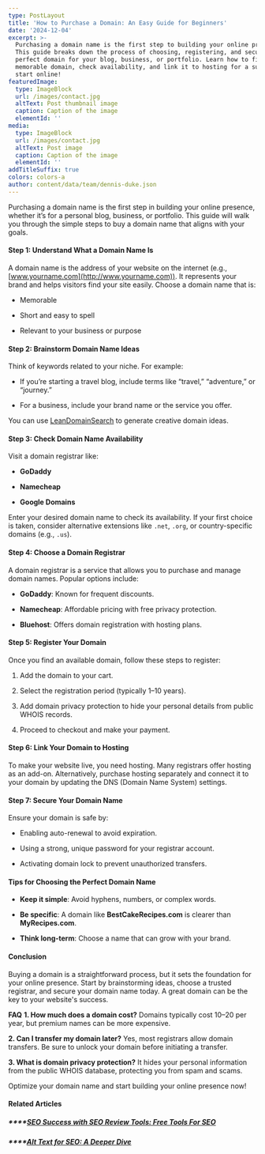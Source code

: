```yaml
---
type: PostLayout
title: 'How to Purchase a Domain: An Easy Guide for Beginners'
date: '2024-12-04'
excerpt: >-
  Purchasing a domain name is the first step to building your online presence.
  This guide breaks down the process of choosing, registering, and securing the
  perfect domain for your blog, business, or portfolio. Learn how to find a
  memorable domain, check availability, and link it to hosting for a successful
  start online!
featuredImage:
  type: ImageBlock
  url: /images/contact.jpg
  altText: Post thumbnail image
  caption: Caption of the image
  elementId: ''
media:
  type: ImageBlock
  url: /images/contact.jpg
  altText: Post image
  caption: Caption of the image
  elementId: ''
addTitleSuffix: true
colors: colors-a
author: content/data/team/dennis-duke.json
---
```

Purchasing a domain name is the first step in building your online presence, whether it’s for a personal blog, business, or portfolio. This guide will walk you through the simple steps to buy a domain name that aligns with your goals.

#### **Step 1: Understand What a Domain Name Is**

A domain name is the address of your website on the internet (e.g., [www.yourname.com](http://www.yourname.com)). It represents your brand and helps visitors find your site easily. Choose a domain name that is:

*   Memorable

*   Short and easy to spell

*   Relevant to your business or purpose

#### **Step 2: Brainstorm Domain Name Ideas**

Think of keywords related to your niche. For example:

*   If you’re starting a travel blog, include terms like “travel,” “adventure,” or “journey.”

*   For a business, include your brand name or the service you offer.

You can use [LeanDomainSearch](https://www.leandomainsearch.com) to generate creative domain ideas.

#### **Step 3: Check Domain Name Availability**

Visit a domain registrar like:

*   **GoDaddy**

*   **Namecheap**

*   **Google Domains**

Enter your desired domain name to check its availability. If your first choice is taken, consider alternative extensions like `.net`, `.org`, or country-specific domains (e.g., `.us`).

#### **Step 4: Choose a Domain Registrar**

A domain registrar is a service that allows you to purchase and manage domain names. Popular options include:

*   **GoDaddy**: Known for frequent discounts.

*   **Namecheap**: Affordable pricing with free privacy protection.

*   **Bluehost**: Offers domain registration with hosting plans.

#### **Step 5: Register Your Domain**

Once you find an available domain, follow these steps to register:

1.  Add the domain to your cart.

2.  Select the registration period (typically 1–10 years).

3.  Add domain privacy protection to hide your personal details from public WHOIS records.

4.  Proceed to checkout and make your payment.

#### **Step 6: Link Your Domain to Hosting**

To make your website live, you need hosting. Many registrars offer hosting as an add-on. Alternatively, purchase hosting separately and connect it to your domain by updating the DNS (Domain Name System) settings.

#### **Step 7: Secure Your Domain Name**

Ensure your domain is safe by:

*   Enabling auto-renewal to avoid expiration.

*   Using a strong, unique password for your registrar account.

*   Activating domain lock to prevent unauthorized transfers.

#### **Tips for Choosing the Perfect Domain Name**

*   **Keep it simple**: Avoid hyphens, numbers, or complex words.

*   **Be specific**: A domain like **BestCakeRecipes.com** is clearer than **MyRecipes.com**.

*   **Think long-term**: Choose a name that can grow with your brand.

#### **Conclusion**

Buying a domain is a straightforward process, but it sets the foundation for your online presence. Start by brainstorming ideas, choose a trusted registrar, and secure your domain name today. A great domain can be the key to your website's success.

**FAQ**
**1. How much does a domain cost?**
Domains typically cost $10–$20 per year, but premium names can be more expensive.

**2. Can I transfer my domain later?**
Yes, most registrars allow domain transfers. Be sure to unlock your domain before initiating a transfer.

**3. What is domain privacy protection?**
It hides your personal information from the public WHOIS database, protecting you from spam and scams.

Optimize your domain name and start building your online presence now!

#### **Related Articles**

##### ****[**SEO Success with SEO Review Tools: Free Tools For SEO**](https://3d-it.net/blog/seo-review-tools-guide)

##### ****[**Alt Text for SEO: A Deeper Dive**](https://3d-it.net/blog/alt-text-for-seo)






